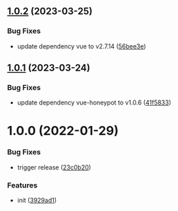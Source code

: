 ## [1.0.2](https://github.com/dword-design/nuxt-honeypot/compare/v1.0.1...v1.0.2) (2023-03-25)


### Bug Fixes

* update dependency vue to v2.7.14 ([56bee3e](https://github.com/dword-design/nuxt-honeypot/commit/56bee3ee5b2a4f239bb5c58fe107e80f343cfc4e))

## [1.0.1](https://github.com/dword-design/nuxt-honeypot/compare/v1.0.0...v1.0.1) (2023-03-24)


### Bug Fixes

* update dependency vue-honeypot to v1.0.6 ([41f5833](https://github.com/dword-design/nuxt-honeypot/commit/41f5833db25c75ac1007b820eb04d085b9709cbe))

# 1.0.0 (2022-01-29)


### Bug Fixes

* trigger release ([23c0b20](https://github.com/dword-design/nuxt-honeypot/commit/23c0b20bf9e3ed9d72cb85c4596fde07b733c1a5))


### Features

* init ([3929ad1](https://github.com/dword-design/nuxt-honeypot/commit/3929ad1ef25ba27ac21dc9fbb401df7ee19c2549))
